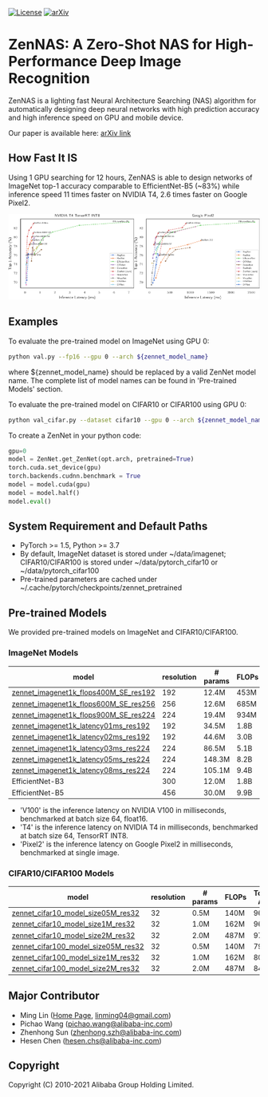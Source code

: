 [![License](https://img.shields.io/badge/License-Apache%202.0-blue.svg)](https://opensource.org/licenses/Apache-2.0)
[![arXiv](http://img.shields.io/badge/cs.CV-arXiv%3A2004.08955-B31B1B.svg)](https://arxiv.org/abs/2102.01063)

# ZenNAS: A Zero-Shot NAS for High-Performance Deep Image Recognition

ZenNAS is a lighting fast Neural Architecture Searching (NAS) algorithm for automatically designing deep neural networks with high prediction accuracy and high inference speed on GPU and mobile device.

Our paper is available here: [arXiv link](https://arxiv.org/abs/2102.01063)

## How Fast It IS

Using 1 GPU searching for 12 hours, ZenNAS is able to design networks of ImageNet top-1 accuracy comparable to EfficientNet-B5 (\~83%) while inference speed 11 times faster on NVIDIA T4, 2.6 times faster on Google Pixel2.

![Inference Speed on T4 and Pixel2](./misc/ZenNet_T4_Pixel2_inference_speed.png)

## Examples

To evaluate the pre-trained model on ImageNet using GPU 0:
```bash
python val.py --fp16 --gpu 0 --arch ${zennet_model_name}
```
where ${zennet_model_name} should be replaced by a valid ZenNet model name. The complete list of model names can be found in 'Pre-trained Models' section.

To evaluate the pre-trained model on CIFAR10 or CIFAR100 using GPU 0:
```bash
python val_cifar.py --dataset cifar10 --gpu 0 --arch ${zennet_model_name}
```

To create a ZenNet in your python code:
```python
gpu=0
model = ZenNet.get_ZenNet(opt.arch, pretrained=True)
torch.cuda.set_device(gpu)
torch.backends.cudnn.benchmark = True
model = model.cuda(gpu)
model = model.half()
model.eval()
```


## System Requirement and Default Paths
* PyTorch >= 1.5, Python >= 3.7
* By default, ImageNet dataset is stored under ~/data/imagenet; CIFAR10/CIFAR100 is stored under ~/data/pytorch_cifar10 or ~/data/pytorch_cifar100
* Pre-trained parameters are cached under ~/.cache/pytorch/checkpoints/zennet_pretrained

## Pre-trained Models

We provided pre-trained models on ImageNet and CIFAR10/CIFAR100.

### ImageNet Models

| model                                 | resolution | # params | FLOPs | Top-1 Acc | V100 | T4   | Pixel2  |
|---------------------------------------|------------|----------|-------|-----------|------|------|--------|
| [zennet_imagenet1k_flops400M_SE_res192](https://idstcv.oss-cn-zhangjiakou.aliyuncs.com/ZenNet/pretrained_models/zennet_imagenet1k_flops400M_SE_res192/student_best-params_rank0.pth) | 192        | 12.4M    | 453M  | 78.3%     | 0.29 | 0.29 | 109.7  |
| [zennet_imagenet1k_flops600M_SE_res256](https://idstcv.oss-cn-zhangjiakou.aliyuncs.com/ZenNet/pretrained_models/zennet_imagenet1k_flops600M_SE_res256/student_best-params_rank0.pth) | 256        | 12.6M    | 685M  | 80.0%     | 0.49 | 0.46 | 166.9  |
| [zennet_imagenet1k_flops900M_SE_res224](https://idstcv.oss-cn-zhangjiakou.aliyuncs.com/ZenNet/pretrained_models/zennet_imagenet1k_flops900M_SE_res224/student_best-params_rank0.pth) | 224        | 19.4M    | 934M  | 80.8%     | 0.55 | 0.55 | 215.7  |
| [zennet_imagenet1k_latency01ms_res192](https://idstcv.oss-cn-zhangjiakou.aliyuncs.com/ZenNet/pretrained_models/zennet_imagenet1k_latency01ms_res192/student_best-params_rank0.pth)  | 192        | 34.5M    | 1.8B  | 76.0%     | 0.1  | 0.08 | 246.9  |
| [zennet_imagenet1k_latency02ms_res192](https://idstcv.oss-cn-zhangjiakou.aliyuncs.com/ZenNet/pretrained_models/zennet_imagenet1k_latency02ms_res192/student_best-params_rank0.pth)  | 192        | 44.6M    | 3.0B  | 80.1%     | 0.2  | 0.16 | 332.5  |
| [zennet_imagenet1k_latency03ms_res224](https://idstcv.oss-cn-zhangjiakou.aliyuncs.com/ZenNet/pretrained_models/zennet_imagenet1k_latency03ms_res224/student_best-params_rank0.pth)  | 224        | 86.5M    | 5.1B  | 81.5%     | 0.3  | 0.26 | 475.6  |
| [zennet_imagenet1k_latency05ms_res224](https://idstcv.oss-cn-zhangjiakou.aliyuncs.com/ZenNet/pretrained_models/zennet_imagenet1k_latency05ms_res224/student_best-params_rank0.pth)  | 224        | 148.3M   | 8.2B  | 82.1%     | 0.5  | 0.41 | 808.3  |
| [zennet_imagenet1k_latency08ms_res224](https://idstcv.oss-cn-zhangjiakou.aliyuncs.com/ZenNet/pretrained_models/zennet_imagenet1k_latency08ms_res224/student_best-params_rank0.pth)  | 224        | 105.1M   | 9.4B  | 83.0%     | 0.8  | 0.57 | 896.0  |
| EfficientNet-B3                       | 300        | 12.0M    | 1.8B  | 81.1%     | 1.12 | 1.86 | 569.3  |
| EfficientNet-B5                       | 456        | 30.0M    | 9.9B  | 83.3%     | 4.5  | 7.0  | 2580.2 |

* 'V100' is the inference latency on NVIDIA V100 in milliseconds, benchmarked at batch size 64, float16.
* 'T4' is the inference latency on NVIDIA T4 in milliseconds, benchmarked at batch size 64, TensorRT INT8.
* 'Pixel2' is the inference latency on Google Pixel2 in milliseconds, benchmarked at single image.

### CIFAR10/CIFAR100 Models

| model                               | resolution | # params | FLOPs | Top-1 Acc |
|-------------------------------------|------------|----------|-------|-----------|
| [zennet_cifar10_model_size05M_res32](https://idstcv.oss-cn-zhangjiakou.aliyuncs.com/ZenNet/pretrained_models/zennet_cifar10_model_size05M_res32/best-params_rank0.pth)  | 32         | 0.5M     | 140M  | 96.2%     |
| [zennet_cifar10_model_size1M_res32](https://idstcv.oss-cn-zhangjiakou.aliyuncs.com/ZenNet/pretrained_models/zennet_cifar10_model_size1M_res32/best-params_rank0.pth)   | 32         | 1.0M     | 162M  | 96.2%     |
| [zennet_cifar10_model_size2M_res32](https://idstcv.oss-cn-zhangjiakou.aliyuncs.com/ZenNet/pretrained_models/zennet_cifar10_model_size2M_res32/best-params_rank0.pth)   | 32         | 2.0M     | 487M  | 97.5%     |
| [zennet_cifar100_model_size05M_res32](https://idstcv.oss-cn-zhangjiakou.aliyuncs.com/ZenNet/pretrained_models/zennet_cifar100_model_size05M_res32/best-params_rank0.pth) | 32         | 0.5M     | 140M  | 79.9%     |
| [zennet_cifar100_model_size1M_res32](https://idstcv.oss-cn-zhangjiakou.aliyuncs.com/ZenNet/pretrained_models/zennet_cifar100_model_size1M_res32/best-params_rank0.pth)  | 32         | 1.0M     | 162M  | 80.1%     |
| [zennet_cifar100_model_size2M_res32](https://idstcv.oss-cn-zhangjiakou.aliyuncs.com/ZenNet/pretrained_models/zennet_cifar100_model_size2M_res32/best-params_rank0.pth)  | 32         | 2.0M     | 487M  | 84.4%     |


## Major Contributor
* Ming Lin ([Home Page](https://minglin-home.github.io/), <linming04@gmail.com>)
* Pichao Wang (<pichao.wang@alibaba-inc.com>)
* Zhenhong Sun (<zhenhong.szh@alibaba-inc.com>)
* Hesen Chen (<hesen.chs@alibaba-inc.com>)

## Copyright
Copyright (C) 2010-2021 Alibaba Group Holding Limited.



